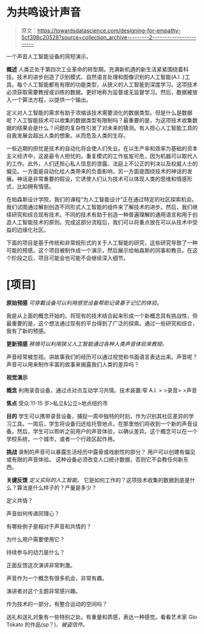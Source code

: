 # 为共鸣设计声音

> 原文：<https://towardsdatascience.com/designing-for-empathy-5cf398c20528?source=collection_archive---------2----------------------->

一个声音人工智能设备的简短演示。

**概述**
人类正处于第四次工业革命的转型期。充满新机遇的新生活紧紧围绕着科技。技术的进步创造了识别模式、自然语言处理和图像识别的人工智能(A.I .)工具。每个人工智能都有有限的功能类型，从狭义的人工智能到深度学习。这项技术必须获取需要教授或训练的数据。更好地称为监督或无监督学习。然后，数据被放入一个算法方程，以提供一个输出。

定义对人工智能的需求有助于浓缩该技术需要消化的数据类型。但是什么是数据呢？人工智能技术可以收集的数据类型有限制吗？最重要的是，为这项技术收集数据的结果会是什么？问题的复杂性引发了对未来的猜测。有人担心人工智能工具的自我发展会超出人类的想象。从而危及人类的生存。

一些近期的担忧是技术的自动化将会使人们失业。在以生产率和效率为基础的资本主义经济中，这是最令人担忧的。重复模式的工作岌岌可危，因为机器可以取代人的工作。此外，人们还担心私人信息的泄露、法庭上不公正的判决以及权威人士的偏见。一方面是自动化给人类带来的负面影响，另一方面是围绕技术的神话的发展。神话是非常重要的假设，它诱使人们认为技术可以体现人类的思维和情感形式，比如拥有情感。

在帕森斯设计学院，我们的课程“为人工智能设计”正在通过特定的社区探索机会。我们试图通过解剖创造不同形式人工智能的组件来了解技术的进步。然后，我们继续研究和综合现有技术。不同的技术有助于创造一种普遍理解的通用语言和用于创造人工智能技术的原则。完成这部分流程后，我们可以将重点放在可以从技术中受益的边缘化社区。

下面的项目是基于传统和非常规形式的关于人工智能的研究，这些研究导致了一种可能的预感。这个项目被制作成一个演示，然后展示给帕森斯的同事和教员。在这个阶段之后，项目可能会也可能不会继续深入细节。

# [项目]

**原始预感**
*可穿戴设备可以利用感觉设备帮助记录基于记忆的体验。*

我是从上面的概念开始的。将现有的技术结合起来形成一个新概念具有挑战性，但最重要的是，这个想法通过现有的平台得到了广泛的探索。通过一些研究和综合，我有了新的预感。

**更新预感** *移情可以利用狭义人工智能通过各种人类声音体验来教授。*

声音经常被忽视。讲故事我们的经历可以通过视觉和书面语言表达出来。声音呢？声音可以用来制作丰富的故事来揭露我们人类的差异吗？

**视觉演示**

**概念** 利用录音设备，通过点对点互动学习共情。技术装置:窄 A.I. > >录音> >声音

**焦点**
受众:11-15 岁>私立&公立>地点纽约市

**目的**
学生可以携带录音设备，捕捉一周中独特的时刻，作为识别其社区差异的学习工具。一周后，学生将设备归还给托管地点，在那里他们将收到一个新的声音设备。然后，学生可以聆听之前用户的声音体验，以确认差异。这个概念可以在一个学校系统，一个城市，或者一个行政区起作用。

**挑战**
录制的声音可以暴露生活经历中露骨或戏剧性的部分？
用户可以创建有偏见或有限的声音体验。
这种设备必须改变人口统计数据，否则它不会教任何新东西。

**关键反馈** *定义实际的人工智能。*
它是如何工作的？这项技术收集的数据到底是什么？算法是什么样子的？产量是多少？

定义共情？

声音如何传递同理心？

有哪些例子是相对于声音和共情的？

为什么用户需要使用它？

持续参与的动力是什么？

正面反馈这次演讲非常刺激。

声音作为一个概念有很多机会，非常有趣。

演讲者对这个主题非常感兴趣。

作为技术的一部分，有整合运动的空间吗？

送礼和送礼对象有一些特别之处。有重量和质感，表达一种感觉。看看艺术家 Gio Tokato 的作品(sp？)、*被盗信件*。